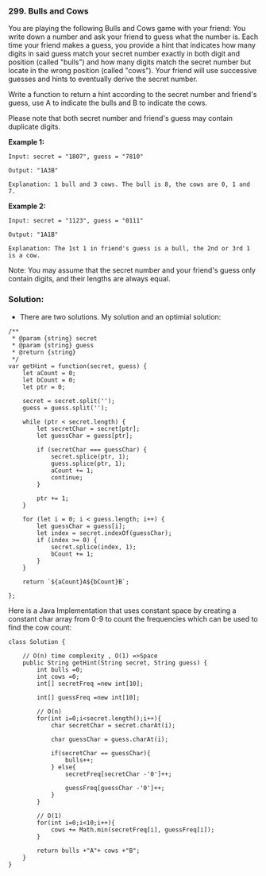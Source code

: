 ### 299. Bulls and Cows

You are playing the following Bulls and Cows game with your friend: You write down a number and ask your friend to guess what the number is. Each time your friend makes a guess, you provide a hint that indicates how many digits in said guess match your secret number exactly in both digit and position (called "bulls") and how many digits match the secret number but locate in the wrong position (called "cows"). Your friend will use successive guesses and hints to eventually derive the secret number.

Write a function to return a hint according to the secret number and friend's guess, use A to indicate the bulls and B to indicate the cows. 

Please note that both secret number and friend's guess may contain duplicate digits.

**Example 1:**
```
Input: secret = "1807", guess = "7810"

Output: "1A3B"

Explanation: 1 bull and 3 cows. The bull is 8, the cows are 0, 1 and 7.
```

**Example 2:**
```
Input: secret = "1123", guess = "0111"

Output: "1A1B"

Explanation: The 1st 1 in friend's guess is a bull, the 2nd or 3rd 1 is a cow.
```

Note: You may assume that the secret number and your friend's guess only contain digits, and their lengths are always equal.

### Solution:
- There are two solutions. My solution and an optimial solution:

```
/**
 * @param {string} secret
 * @param {string} guess
 * @return {string}
 */
var getHint = function(secret, guess) {
    let aCount = 0;
    let bCount = 0;
    let ptr = 0;
    
    secret = secret.split('');
    guess = guess.split('');
    
    while (ptr < secret.length) {
        let secretChar = secret[ptr];
        let guessChar = guess[ptr];
        
        if (secretChar === guessChar) {
            secret.splice(ptr, 1);
            guess.splice(ptr, 1);
            aCount += 1;
            continue;
        }
        
        ptr += 1;
    }
    
    for (let i = 0; i < guess.length; i++) {
        let guessChar = guess[i];
        let index = secret.indexOf(guessChar);
        if (index >= 0) {
            secret.splice(index, 1);
            bCount += 1;
        }
    }
    
    return `${aCount}A${bCount}B`;
    
};
```

Here is a Java Implementation that uses constant space by creating a constant char array from 0-9 to count the frequencies which can be used to find the cow count:

```
class Solution {
    
    // O(n) time complexity , O(1) =>Space
    public String getHint(String secret, String guess) {
        int bulls =0;
        int cows =0;
        int[] secretFreq =new int[10];
        
        int[] guessFreq =new int[10];
        
        // O(n)
        for(int i=0;i<secret.length();i++){
            char secretChar = secret.charAt(i);
            
            char guessChar = guess.charAt(i);
            
            if(secretChar == guessChar){
                bulls++;
            } else{
                secretFreq[secretChar -'0']++;
                
                guessFreq[guessChar -'0']++;
            }
        }
        
        // O(1)
        for(int i=0;i<10;i++){
            cows += Math.min(secretFreq[i], guessFreq[i]);
        }
        
        return bulls +"A"+ cows +"B";
    }
}
```


